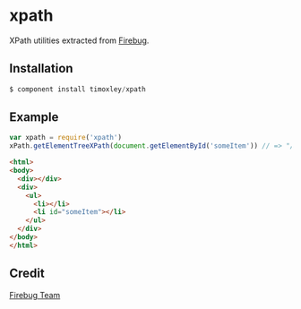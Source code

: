 # xpath

XPath utilities extracted from [Firebug](http://code.google.com/p/fbug/source/browse/branches/firebug1.6/content/firebug/lib.js#1294).


## Installation

```js
$ component install timoxley/xpath
```

## Example

```js
var xpath = require('xpath')
xPath.getElementTreeXPath(document.getElementById('someItem')) // => "/html[1]/body[1]/div[2]/ul[1]/li[2]"

```

```html
<html>
<body>
  <div></div>
  <div>
    <ul>
      <li></li>
      <li id="someItem"></li>
    </ul>
  </div>
</body>
</html>
```

## Credit

[Firebug Team](http://code.google.com/p/fbug/source/browse/branches/firebug1.6/content/firebug/lib.js#1294)

